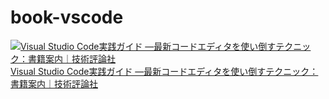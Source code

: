 # book-vscode

[![Visual Studio Code実践ガイド —最新コードエディタを使い倒すテクニック：書籍案内｜技術評論社](https://gihyo.jp/assets/images/cover/2020/thumb/TH320_9784297112011.jpg)Visual Studio Code実践ガイド —最新コードエディタを使い倒すテクニック：書籍案内｜技術評論社](https://gihyo.jp/book/2020/978-4-297-11201-1)